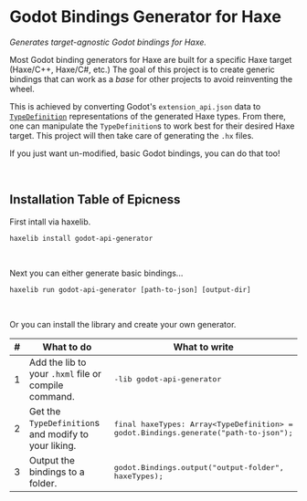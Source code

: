 # Godot Bindings Generator for Haxe

_Generates target-agnostic Godot bindings for Haxe._

Most Godot binding generators for Haxe are built for a specific Haxe target (Haxe/C++, Haxe/C#, etc.) The goal of this project is to create generic bindings that can work as a *base* for other projects to avoid reinventing the wheel.

This is achieved by converting Godot's `extension_api.json` data to [`TypeDefinition`](https://api.haxe.org/haxe/macro/TypeDefinition.html) representations of the generated Haxe types. From there, one can manipulate the `TypeDefinition`s to work best for their desired Haxe target. This project will then take care of generating the `.hx` files.

If you just want un-modified, basic Godot bindings, you can do that too!

&nbsp;

## Installation Table of Epicness

First intall via haxelib.
```
haxelib install godot-api-generator
```

&nbsp;

Next you can either generate basic bindings...
```
haxelib run godot-api-generator [path-to-json] [output-dir]
```

&nbsp;

Or you can install the library and create your own generator.

| # | What to do | What to write |
| - | ------ | ------ |
| 1 | Add the lib to your `.hxml` file or compile command. | <pre lang="hxml">-lib godot-api-generator</pre> |
| 2 | Get the `TypeDefinition`s and modify to your liking. | <pre lang="haxe">final haxeTypes: Array&lt;TypeDefinition&gt; = godot.Bindings.generate("path-to-json");</pre> |
| 3 | Output the bindings to a folder. | <pre lang="haxe">godot.Bindings.output("output-folder", haxeTypes);</pre> |
